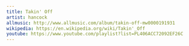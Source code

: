 ```yaml
---
title: Takin' Off
artist: hancock
allmusic: http://www.allmusic.com/album/takin-off-mw0000191931
wikipedia: https://en.wikipedia.org/wiki/Takin'_Off
youtube: https://www.youtube.com/playlist?list=PL406ACC72092EF26C
---
```


